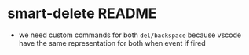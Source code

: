 # smart-delete README

- we need custom commands for both `del/backspace` because vscode have the same representation for both when event if fired
